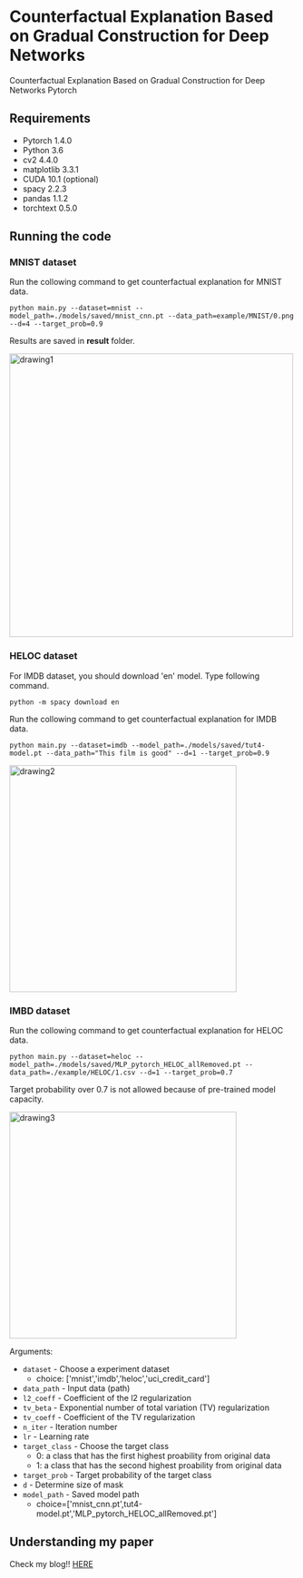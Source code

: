 # Counterfactual Explanation Based on Gradual Construction for Deep Networks
Counterfactual Explanation Based on Gradual Construction for Deep Networks Pytorch


## Requirements

- Pytorch 1.4.0 
- Python 3.6
- cv2 4.4.0
- matplotlib 3.3.1
- CUDA 10.1 (optional)
- spacy 2.2.3
- pandas 1.1.2
- torchtext 0.5.0

## Running the code

### MNIST dataset

Run the collowing command to get counterfactual explanation for MNIST data.

```shell
python main.py --dataset=mnist --model_path=./models/saved/mnist_cnn.pt --data_path=example/MNIST/0.png --d=4 --target_prob=0.9
```

Results are saved in **result** folder.


<img src="./assets/fig1.png" alt="drawing1" width="500"/>


### HELOC dataset

For IMDB dataset, you should download 'en' model. Type following command.

```shell
python -m spacy download en
```

Run the collowing command to get counterfactual explanation for IMDB data.


```shell
python main.py --dataset=imdb --model_path=./models/saved/tut4-model.pt --data_path="This film is good" --d=1 --target_prob=0.9
```
<img src="./assets/fig2.png" alt="drawing2" width="400"/>

### IMBD dataset

Run the collowing command to get counterfactual explanation for HELOC data.

```shell
python main.py --dataset=heloc --model_path=./models/saved/MLP_pytorch_HELOC_allRemoved.pt --data_path=./example/HELOC/1.csv --d=1 --target_prob=0.7
```

Target probability over 0.7 is not allowed because of pre-trained model capacity. 

<img src="./assets/fig3.png" alt="drawing3" width="400"/>


Arguments:

- `dataset` - Choose a experiment dataset 
	- choice: ['mnist','imdb','heloc','uci_credit_card'] 
- `data_path` - Input data (path)
- `l2_coeff` - Coefficient of the l2 regularization
- `tv_beta` - Exponential number of total variation (TV) regularization
- `tv_coeff` - Coefficient of the TV regularization
- `n_iter` - Iteration number
- `lr` - Learning rate
- `target_class` - Choose the target class 
	- 0: a class that has the first highest proability from original data
	- 1: a class that has the second highest proability from original data
- `target_prob` - Target probability of the target class
- `d` - Determine size of mask
- `model_path` - Saved model path 
	- choice=['mnist_cnn.pt',tut4-model.pt','MLP_pytorch_HELOC_allRemoved.pt'] 


## Understanding my paper

Check my blog!!
[HERE](https://da2so.github.io/2020-09-14-Counterfactual_Explanation_Based_on_Gradual_Construction_for_Deep_Networks/)